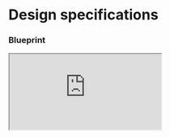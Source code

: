 # Design specifications

### Blueprint

<iframe class="figmaIframe" src="https://www.figma.com/embed?embed_host=share&url=https%3A%2F%2Fwww.figma.com%2Ffile%2FwU5lxm5roZpGkm6Af5w8a9%2FCheckbox%3Fnode-id%3D322%253A298" allowfullscreen></iframe>